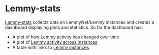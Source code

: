 # Lemmy-stats
[Lemmy-stats](https://github.com/concur1/lemmy-stats) collects data on LemmyNet/Lemmy instances and creates a dashboard displaying plots and statistics.
So far the dashboard has:
- A plot of [how Lemmy activity has changed over time](http://176.58.111.229/timeline)
- A plot of [Lemmy activity across instances](http://176.58.111.229/instance_comparison)
- A table with links to [Lemmy instances](http://176.58.111.229/latest_data)
